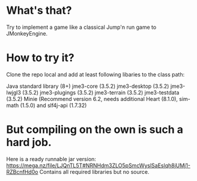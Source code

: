 # What's that?
Try to implement a game like a classical Jump'n run game to JMonkeyEngine.

# How to try it?
Clone the repo local and add at least following libaries to the class path:

Java standard library (8+)
jme3-core (3.5.2)
jme3-desktop (3.5.2)
jme3-lwjgl3 (3.5.2)
jme3-plugings (3.5.2)
jme3-terrain (3.5.2)
jme3-testdata (3.5.2)
Minie (Recommend version 6.2, needs additional Heart (8.1.0), sim-math (1.5.0) and slf4j-api (1.7.32)

# But compiling on the own is such a hard job.
Here is a ready runnable jar version: https://mega.nz/file/LJQnTL5T#NRNHdm3ZLO5pSmcWyslSaEslqh8jUMj1-RZBcnfHd0o
Contains all required libraries but no source.
